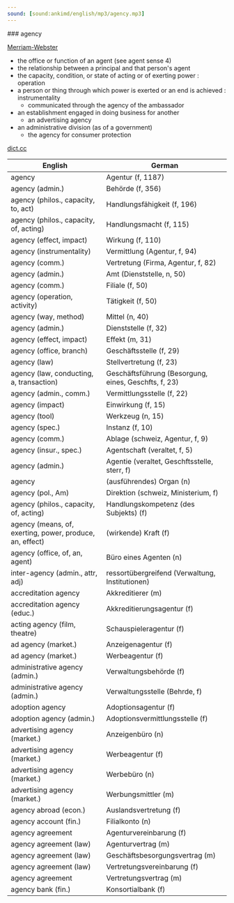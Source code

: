 ```yaml
---
sound: [sound:ankimd/english/mp3/agency.mp3]
---
```


\### agency

[Merriam-Webster](https://www.merriam-webster.com/dictionary/agency)

- the office or function of an agent (see agent sense 4)
- the relationship between a principal and that person's agent
- the capacity, condition, or state of acting or of exerting power : operation
- a person or thing through which power is exerted or an end is achieved : instrumentality
    - communicated through the agency of the ambassador
- an establishment engaged in doing business for another
    - an advertising agency
- an administrative division (as of a government)
    - the agency for consumer protection

[dict.cc](https://www.dict.cc/agency)

| English        | German       |
| -------------- | ------------ |
| agency | Agentur (f, 1187) |
| agency (admin.) | Behörde (f, 356) |
| agency (philos., capacity, to, act) | Handlungsfähigkeit (f, 196) |
| agency (philos., capacity, of, acting) | Handlungsmacht (f, 115) |
| agency (effect, impact) | Wirkung (f, 110) |
| agency (instrumentality) | Vermittlung (Agentur, f, 94) |
| agency (comm.) | Vertretung (Firma, Agentur, f, 82) |
| agency (admin.) | Amt (Dienststelle, n, 50) |
| agency (comm.) | Filiale (f, 50) |
| agency (operation, activity) | Tätigkeit (f, 50) |
| agency (way, method) | Mittel (n, 40) |
| agency (admin.) | Dienststelle (f, 32) |
| agency (effect, impact) | Effekt (m, 31) |
| agency (office, branch) | Geschäftsstelle (f, 29) |
| agency (law) | Stellvertretung (f, 23) |
| agency (law, conducting, a, transaction) | Geschäftsführung (Besorgung, eines, Geschfts, f, 23) |
| agency (admin., comm.) | Vermittlungsstelle (f, 22) |
| agency (impact) | Einwirkung (f, 15) |
| agency (tool) | Werkzeug (n, 15) |
| agency (spec.) | Instanz (f, 10) |
| agency (comm.) | Ablage (schweiz, Agentur, f, 9) |
| agency (insur., spec.) | Agentschaft (veraltet, f, 5) |
| agency (admin.) | Agentie (veraltet, Geschftsstelle, sterr, f) |
| agency | (ausführendes) Organ (n) |
| agency (pol., Am) | Direktion (schweiz, Ministerium, f) |
| agency (philos., capacity, of, acting) | Handlungskompetenz (des Subjekts) (f) |
| agency (means, of, exerting, power, produce, an, effect) | (wirkende) Kraft (f) |
| agency (office, of, an, agent) | Büro eines Agenten (n) |
| inter-agency (admin., attr, adj) | ressortübergreifend (Verwaltung, Institutionen) |
| accreditation agency | Akkreditierer (m) |
| accreditation agency (educ.) | Akkreditierungsagentur (f) |
| acting agency (film, theatre) | Schauspieleragentur (f) |
| ad agency (market.) | Anzeigenagentur (f) |
| ad agency (market.) | Werbeagentur (f) |
| administrative agency (admin.) | Verwaltungsbehörde (f) |
| administrative agency (admin.) | Verwaltungsstelle (Behrde, f) |
| adoption agency | Adoptionsagentur (f) |
| adoption agency (admin.) | Adoptionsvermittlungsstelle (f) |
| advertising agency (market.) | Anzeigenbüro (n) |
| advertising agency (market.) | Werbeagentur (f) |
| advertising agency (market.) | Werbebüro (n) |
| advertising agency (market.) | Werbungsmittler (m) |
| agency abroad (econ.) | Auslandsvertretung (f) |
| agency account (fin.) | Filialkonto (n) |
| agency agreement | Agenturvereinbarung (f) |
| agency agreement (law) | Agenturvertrag (m) |
| agency agreement (law) | Geschäftsbesorgungsvertrag (m) |
| agency agreement (law) | Vertretungsvereinbarung (f) |
| agency agreement | Vertretungsvertrag (m) |
| agency bank (fin.) | Konsortialbank (f) |
